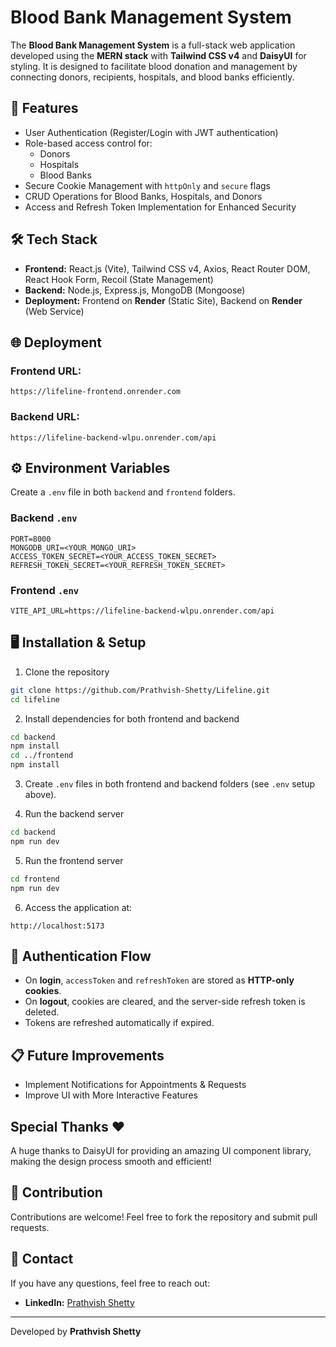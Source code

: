 # Blood Bank Management System

The **Blood Bank Management System** is a full-stack web application developed using the **MERN stack** with **Tailwind CSS v4** and **DaisyUI** for styling. It is designed to facilitate blood donation and management by connecting donors, recipients, hospitals, and blood banks efficiently.

## 🚀 Features
- User Authentication (Register/Login with JWT authentication)
- Role-based access control for:
  - Donors
  - Hospitals
  - Blood Banks
- Secure Cookie Management with `httpOnly` and `secure` flags
- CRUD Operations for Blood Banks, Hospitals, and Donors
- Access and Refresh Token Implementation for Enhanced Security

## 🛠️ Tech Stack
- **Frontend:** React.js (Vite), Tailwind CSS v4, Axios, React Router DOM, React Hook Form, Recoil (State Management)
- **Backend:** Node.js, Express.js, MongoDB (Mongoose)
- **Deployment:** Frontend on **Render** (Static Site), Backend on **Render** (Web Service)

## 🌐 Deployment
### Frontend URL:
```
https://lifeline-frontend.onrender.com
```

### Backend URL:
```
https://lifeline-backend-wlpu.onrender.com/api
```

## ⚙️ Environment Variables
Create a `.env` file in both `backend` and `frontend` folders.

### Backend `.env`
```
PORT=8000
MONGODB_URI=<YOUR_MONGO_URI>
ACCESS_TOKEN_SECRET=<YOUR_ACCESS_TOKEN_SECRET>
REFRESH_TOKEN_SECRET=<YOUR_REFRESH_TOKEN_SECRET>
```

### Frontend `.env`
```
VITE_API_URL=https://lifeline-backend-wlpu.onrender.com/api
```

## 🖥️ Installation & Setup
1. Clone the repository
```bash
git clone https://github.com/Prathvish-Shetty/Lifeline.git
cd lifeline
```

2. Install dependencies for both frontend and backend
```bash
cd backend
npm install
cd ../frontend
npm install
```

3. Create `.env` files in both frontend and backend folders (see `.env` setup above).

4. Run the backend server
```bash
cd backend
npm run dev
```

5. Run the frontend server
```bash
cd frontend
npm run dev
```

6. Access the application at:
```
http://localhost:5173
```

## 🔐 Authentication Flow
- On **login**, `accessToken` and `refreshToken` are stored as **HTTP-only cookies**.
- On **logout**, cookies are cleared, and the server-side refresh token is deleted.
- Tokens are refreshed automatically if expired.

## 📋 Future Improvements
- Implement Notifications for Appointments & Requests
- Improve UI with More Interactive Features

## Special Thanks ❤️
A huge thanks to DaisyUI for providing an amazing UI component library, making the design process smooth and efficient!

## 🤝 Contribution
Contributions are welcome! Feel free to fork the repository and submit pull requests.

## 📧 Contact
If you have any questions, feel free to reach out:
- **LinkedIn:** [Prathvish Shetty](https://www.linkedin.com/in/prathvish-shetty-24227a257)

---
Developed by **Prathvish Shetty**

